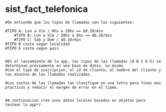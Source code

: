 # sist_fact_telefonica

        
    #Se entiende que los tipos de llamadas son los siguientes:

    #TIPO A: Lun a Vie / 8hs a 20hs == $0.20/min
		#TIPO B: Lun a Vie / 20hs a 8hs == $0.10/min
		#TIPO C: Sab y Dom / $0.10/min
    #TIPO D costo segun localidad
    #TIPO E costo segun pais
    
    
    #En el lanzamiento de la app, los tipos de las llamadas (A B C D E) se determinan previamente en una base de datos. Lo mismo
    #con el tipo de suscripcion, el id de cliente, el nombre del cliente y los minutos de las llamadas realizadas.
            
    #Los costos de las llamadas las clasifique en una letra para fines mas practicos y reducir el margen de error en el tipeo.
    

    #A continuacion cree unos datos locales basados en objetos para testear la app*/
      
